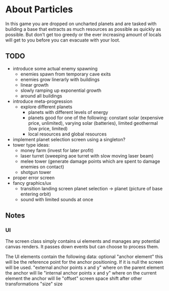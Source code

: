 # About Particles
In this game you are dropped on uncharted planets and are tasked with building a base that extracts as much resources as possible as quickly as possible. But don't get too greedy or the ever increasing amount of locals will get to you before you can evacuate with your loot.

## TODO
- introduce some actual enemy spawning
    - enemies spawn from temporary cave exits
    - enemies grow linerarly with buildings
    - linear growth
    - slowly ramping up exponential growth
    - around all buildings
- introduce meta-progression
  - explore different planets
    - planets with different levels of energy
    - planets good for one of the following: constant solar (expensive price, unlimited), varying solar (batteries), limited geothermal (low price, limited)
    - local resources and global resources
- implement planet selection screen using a singleton?
- tower type ideas:
  - money farm (invest for later profit)
  - laser turret (sweeping aoe turret with slow moving laser beam)
  - melee tower (generate damage points which are spent to damage enemies on contact)
  - shotgun tower
- proper error screen
- fancy graphics/ux
  - transition landing screen planet selection -> planet (picture of base entering orbit)
  - sound with limited sounds at once

## Notes
### UI
The screen class simply contains ui elements and manages any potential canvas renders.
It passes down events but can choose to process them.

The UI elements contain the following data:
optional "anchor element" this will be the reference point for the anchor positioning. If it is null the screen will be used.
"external anchor points x and y" where on the parent element the anchor will lie
"internal anchor points x and y" where on the current element the anchor will lie
"offset" screen space shift after other transformations
"size" size
